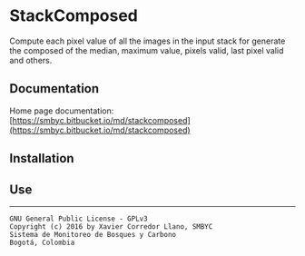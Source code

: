 
# StackComposed
 
Compute each pixel value of all the images in the input stack for generate the composed of the median, maximum value, pixels valid, last pixel valid and others.

## Documentation

Home page documentation: [https://smbyc.bitbucket.io/md/stackcomposed](https://smbyc.bitbucket.io/md/stackcomposed)

## Installation

## Use

***

    GNU General Public License - GPLv3
    Copyright (c) 2016 by Xavier Corredor Llano, SMBYC
    Sistema de Monitoreo de Bosques y Carbono
    Bogotá, Colombia